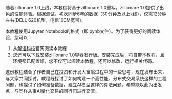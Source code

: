 
随着zillionare 1.0上线，本教程将基于zillionare 1.0重写。zillionare 1.0提供了出色的性能体验。根据测试，初次同步6年的数据（30分钟及以上k线），仅需12分钟左右(DELL 620机型，电信100M宽带）。

本教程使用Jupyter Notebook的格式（即ipynb文件）。为了获得更好的阅读体验，您可以：

1. 从[解语科技](http://www.jieyu.ai)官网阅读本教程
2. 您还可以下载安装zillionare 1.0容器发行版。安装完成后，将自带本教程，且环境都已配置好，您不仅可以阅读本教程，还可以修改、运行相关代码。


这份教程结合了作者自己在投资和开发大富翁过程中的一些思考，现在发布出来，与大家共同探讨。教程既探讨了如何构建一个高性能、分布式交易系统这样的工程问题，也探讨了如何准备数据，建立AI模型这样的算法问题，希望能以此为出发点，与同样从事AI量化交易的同行们进行交流。

